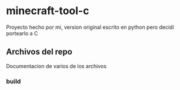 # minecraft-tool-c
Proyecto hecho por mi, version original escrito en python pero decidí portearlo a C

## Archivos del repo
Documentacion de varios de los archivos

### build

